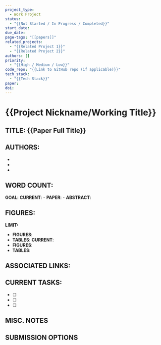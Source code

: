 ```yaml
---
project_type:
  - Work Project
status:
  - "{{Not Started / In Progress / Completed}}"
start_date: 
due_date: 
page-tags: "[[papers]]"
related_projects:
  - "{{Related Project 1}}"
  - "{{Related Project 2}}"
authors: []
priority:
  - "{{High / Medium / Low}}"
code_repo: "{{Link to GitHub repo (if applicable)}}"
tech_stack:
  - "{{Tech Stack}}"
paper: 
doi:
---
```

# {{Project Nickname/Working Title}}
## TITLE: {{Paper Full Title}}


## AUTHORS: 
- 
- 
- 

## WORD COUNT:
**GOAL**: 
**CURRENT**: 
	- **PAPER**: 
	- **ABSTRACT**:

## FIGURES:
**LIMIT:** 
- **FIGURES**:  
- **TABLES**:
**CURRENT**:  
- **FIGURES**:  
- **TABLES**: 

## ASSOCIATED LINKS:



## CURRENT TASKS:
- [ ] 
- [ ] 
- [ ] 

## MISC. NOTES






## SUBMISSION OPTIONS



















